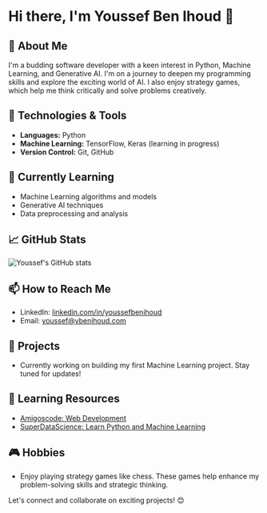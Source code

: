 # Hi there, I'm Youssef Ben Ihoud 👋

<!--
![Profile Views](https://komarev.com/ghpvc/?username=youssefbenihoud&color=blue)
-->

## 🚀 About Me
I'm a budding software developer with a keen interest in Python, Machine Learning, and Generative AI. I'm on a journey to deepen my programming skills and explore the exciting world of AI. I also enjoy strategy games, which help me think critically and solve problems creatively.

## 🔧 Technologies & Tools
- **Languages:** Python
- **Machine Learning:** TensorFlow, Keras (learning in progress)
- **Version Control:** Git, GitHub

## 🌱 Currently Learning
- Machine Learning algorithms and models
- Generative AI techniques
- Data preprocessing and analysis

## 📈 GitHub Stats
![Youssef's GitHub stats](https://github-readme-stats.vercel.app/api?username=youssefbenihoud&show_icons=true&theme=radical)

## 📫 How to Reach Me
- LinkedIn: [linkedin.com/in/youssefbenihoud](https://linkedin.com/in/youssefbenihoud)
- Email: [youssef@ybenihoud.com](mailto:youssef@ybenihoud.com)

## 🌟 Projects
- Currently working on building my first Machine Learning project. Stay tuned for updates!

## 📝 Learning Resources
- [Amigoscode: Web Development ](https://www.amigoscode.com)
- [SuperDataScience: Learn Python and Machine Learning](https://superdatascience.com)

## 🎮 Hobbies
- Enjoy playing strategy games like chess. These games help enhance my problem-solving skills and strategic thinking.

Let's connect and collaborate on exciting projects! 😊
